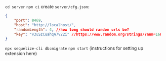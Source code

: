 `cd server`
`npm ci`
create `server/cfg.json`:
```json
{
    "port": 8469,
    "host": "http://localhost/",
    "randomLength": 4, //how long should random urls be?
    "key": "v3uSzCuahqA7v22i" //https://www.random.org/strings/?num=16&len=16&digits=on&upperalpha=on&loweralpha=on&unique=on&format=html&rnd=new
}
```
`npx sequelize-cli db:migrate`
`npm start`
(instructions for setting up extension here)